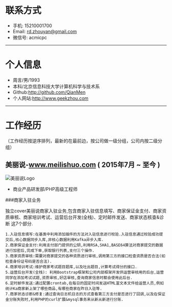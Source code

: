 # 联系方式

- 手机:   15210001700
- Email: rd.zhouyan@gmail.com
- 微信号: acmicpc

---

# 个人信息

 - 周言/男/1993 
 - 本科/北京信息科技大学计算机科学与技术系 
 - Github:http://github.com/QianMen
 - 个人网站:http://www.geekzhou.com

---

# 工作经历
（工作经历按逆序排列，最新的在最前边，按公司做一级分组，公司内按二级分组）

## 美丽说-www.meilishuo.com ( 2015年7月 ~ 至今 )
![美丽说Logo](http://123.57.28.146/Public/Images/meilishuo.png)

- 商业产品研发部/PHP高级工程师

###商家入驻业务

独立cover美丽说商家入驻业务,包含商家入驻信息填写、商家保证金支付、商家资质审核、商家培训考试、运营后台开发(全栈)、定时邮件发送、商家状态核查&诊断 这7个部分.

```
1.入驻信息填写:在基类中利用添加插件的方法对入驻信息进行校验.入驻信息通过校验成功提交后,核心数据同步入库,非核心数据利用Kafka异步入库.
2.商家保证金支付:利用支付部门提供的公钥,利用RSA,SHA1,BASE64算法对商家提交的数据进行加密后,完成下单,获取银行列表,支付三个操作.
3.商家资质审核:需要对商家提交的各种资质进行审核,调用第三方的接口检查资质是否合法(如检查身份证号码是否合法).
4.商家培训考试:维护商家考试题目题库,以及吐出题目,计算考试得分的接口.
5.运营后台开发(全栈): 利用Bootstrap框架和公司内部框架开发供运营审核用的后台,运营同学在添加考试试题,资质审核,好店审核,查询商家信息时都会使用此后台.
6.定时邮件发送:通过配置crontab,在每日的固定时间发送HTML富文本文件给运营人员,例如统计Ka商家新上架了哪些商品,有哪些商家在昨日入驻等.
7.商家状态诊断&修复:通过查询日志机日志的方式查看第三方支付是否进行了回调,以及在保证金分账失败时,利用PHP的curl扩展&mysql事务来从新从新进行分账.
```
